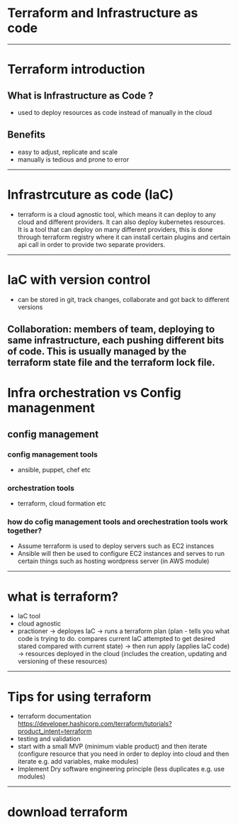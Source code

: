 # Terraform and Infrastructure as code
---
# Terraform introduction
## What is Infrastructure as Code ?
- used to deploy resources as code instead of manually in the cloud
## Benefits
- easy to adjust, replicate and scale
- manually is tedious and prone to error
---
# Infrastrcuture as code (IaC)
- terraform is a cloud agnostic tool, which means it can deploy to any cloud and different providers. It can also deploy kubernetes resources. It is a tool that can deploy on many different providers, this is done through terraform registry where it can install certain plugins and certain api call in order to provide two separate providers.
---
# IaC with version control
- can be stored in git, track changes, collaborate and got back to different versions

Collaboration: members of team, deploying to same infrastructure, each pushing different bits of code. This is usually managed by the terraform state file and the terraform lock file.
---
# Infra orchestration vs Config managenment

## config management
### config management tools
- ansible, puppet, chef etc

### orchestration tools
- terraform, cloud formation etc

### how do cofig management tools and orechestration tools work together?
- Assume terraform is used to deploy servers such as EC2 instances
- Ansible will then be used to configure EC2 instances and serves to run certain things such as hosting wordpress server (in AWS module)
---
# what is terraform?
- IaC tool
- cloud agnostic
- practioner -> deployes IaC -> runs a terraform plan (plan - tells you what code is trying to do. compares current IaC attempted to get desired stared compared with current state) -> then run apply (applies IaC code) -> resources deployed in the cloud (includes the creation, updating and versioning of these resources)
---
# Tips for using terraform
- terraform documentation https://developer.hashicorp.com/terraform/tutorials?product_intent=terraform
- testing and validation
- start with a small MVP (minimum viable product) and then iterate (configure resource that you need in order to deploy into cloud and then iterate e.g. add variables, make modules)
- Implement Dry software engineering principle (less duplicates e.g. use modules)
---
# download terraform
